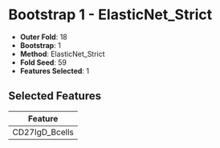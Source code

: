 # Bootstrap 1 - ElasticNet_Strict

- **Outer Fold**: 18
- **Bootstrap**: 1
- **Method**: ElasticNet_Strict
- **Fold Seed**: 59
- **Features Selected**: 1

## Selected Features

| Feature |
|---------|
| CD27IgD_Bcells |
